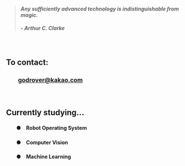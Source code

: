 > #### *Any sufficiently advanced technology is indistinguishable from magic.*
> ##### - Arthur C. Clarke

　

## **To contact:**
### 　　**[godrover@kakao.com](mailto:godrover@kakao.com)**

　

## **Currently studying...**
#### 　　●　Robot Operating System
#### 　　●　Computer Vision
#### 　　●　Machine Learning
